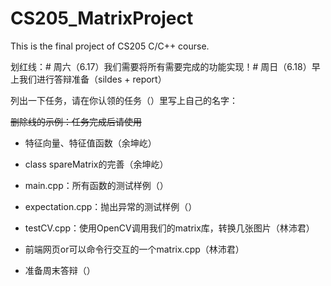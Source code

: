 # CS205_MatrixProject

This is the final project of CS205 C/C++ course.

划红线：# 周六（6.17）我们需要将所有需要完成的功能实现！# 周日（6.18）早上我们进行答辩准备（sildes + report）

列出一下任务，请在你认领的任务（）里写上自己的名字：

   ~~删除线的示例：任务完成后请使用~~

   * 特征向量、特征值函数（余坤屹）

   * class spareMatrix的完善（余坤屹）

   * main.cpp：所有函数的测试样例（）

   * expectation.cpp：抛出异常的测试样例（）

   * testCV.cpp：使用OpenCV调用我们的matrix库，转换几张图片（林沛君）
    
   * 前端网页or可以命令行交互的一个matrix.cpp（林沛君）
    
   * 准备周末答辩（）

